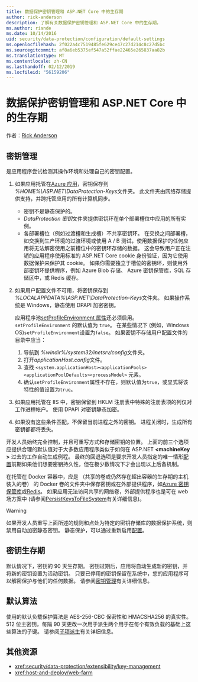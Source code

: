 ```yaml
---
title: 数据保护密钥管理和 ASP.NET Core 中的生存期
author: rick-anderson
description: 了解有关数据保护密钥管理和 ASP.NET Core 中的生存期。
ms.author: riande
ms.date: 10/14/2016
uid: security/data-protection/configuration/default-settings
ms.openlocfilehash: 2f022a4c7519485fe629ce47c27d214c8c27d5bc
ms.sourcegitcommit: af8a6eb5375ef547a52ffae22465e265837aa82b
ms.translationtype: MT
ms.contentlocale: zh-CN
ms.lasthandoff: 02/12/2019
ms.locfileid: "56159206"
---
```

# <a name="data-protection-key-management-and-lifetime-in-aspnet-core"></a>数据保护密钥管理和 ASP.NET Core 中的生存期

作者：[Rick Anderson](https://twitter.com/RickAndMSFT)

## <a name="key-management"></a>密钥管理

是应用程序尝试检测其操作环境和处理自己的密钥配置。

1. 如果应用托管在[Azure 应用](https://azure.microsoft.com/services/app-service/)，密钥保存到 *%HOME%\ASP.NET\DataProtection-Keys*文件夹。 此文件夹由网络存储提供支持，并跨托管应用的所有计算机同步。
   * 密钥不是静态保护的。
   * *DataProtection 密钥*文件夹提供密钥环在单个部署槽位中应用的所有实例。
   * 各部署槽位（例如过渡槽和生成槽）不共享密钥环。 在交换之间部署槽，如交换到生产环境的过渡环境或使用 A / B 测试，使用数据保护的任何应用将无法解密使用之前槽位中的密钥环存储的数据。 这会导致用户正在注销的应用程序使用标准的 ASP.NET Core cookie 身份验证，因为它使用数据保护来保护其 cookie。 如果你需要独立于槽位的密钥环，则使用外部密钥环提供程序，例如 Azure Blob 存储、 Azure 密钥保管库，SQL 存储区中，或 Redis 缓存。

1. 如果用户配置文件不可用，将密钥保存到 *%LOCALAPPDATA%\ASP.NET\DataProtection-Keys*文件夹。 如果操作系统是 Windows，静态使用 DPAPI 加密密钥。

   应用程序池[setProfileEnvironment 属性](/iis/configuration/system.applicationhost/applicationpools/add/processmodel#configuration)还必须启用。 `setProfileEnvironment` 的默认值为 `true`。 在某些情况下 (例如，Windows OS)`setProfileEnvironment`设置为`false`。 如果密钥不存储用户配置文件的目录中应当：

   1. 导航到 *%windir%/system32/inetsrv/config*文件夹。
   1. 打开*applicationHost.config*文件。
   1. 查找 `<system.applicationHost><applicationPools><applicationPoolDefaults><processModel>` 元素。
   1. 确认`setProfileEnvironment`属性不存在，则默认值为`true`，或显式将该特性的值设置为`true`。

1. 如果应用托管在 IIS 中，密钥保留到 HKLM 注册表中特殊的注册表项的列仅对工作进程帐户。 使用 DPAPI 对密钥静态加密。

1. 如果没有这些条件匹配，不保留当前进程之外的密钥。 进程关闭时，生成所有密钥都都将丢失。

开发人员始终完全控制，并且可重写方式和存储密钥的位置。 上面的前三个选项应提供合理的默认值对于大多数应用程序类似于如何在 ASP.NET  **\<machineKey >** 过去的工作自动生成例程。 最终的回退选项是要求开发人员指定的唯一情形[配置](xref:security/data-protection/configuration/overview)前期如果他们想要密钥持久性，但在极少数情况下才会出现以上后备机制。

在托管在 Docker 容器中，应是 （共享的卷或仍然存在超出容器的生存期的主机装入的卷） 的 Docker 卷的文件夹中保存密钥或在外部提供程序，如[Azure 密钥保管库](https://azure.microsoft.com/services/key-vault/)或[Redis](https://redis.io/)。 如果应用无法访问共享的网络卷，外部提供程序也是可在 web 场方案中 (请参阅[PersistKeysToFileSystem](xref:security/data-protection/configuration/overview#persistkeystofilesystem)有关详细信息)。

> [!WARNING]
> 如果开发人员重写上面所述的规则和点处为特定的密钥存储库的数据保护系统，则禁用自动加密静态密钥。 静态保护，可以通过重新启用[配置](xref:security/data-protection/configuration/overview)。

## <a name="key-lifetime"></a>密钥生存期

默认情况下，密钥的 90 天生存期。 密钥过期后，应用将自动生成新的密钥，并将新的密钥设置为活动密钥。 只要已停用的密钥保留在系统中，您的应用程序可以解密保护与他们的任何数据。 请参阅[密钥管理](xref:security/data-protection/implementation/key-management#key-expiration-and-rolling)有关详细信息。

## <a name="default-algorithms"></a>默认算法

使用的默认负载保护算法是 AES-256-CBC 保密性和 HMACSHA256 的真实性。 512 位主密钥，每隔 90 天更改一次用于派生两个用于在每个有效负载的基础上这些算法的子键。 请参阅[子项派生](xref:security/data-protection/implementation/subkeyderivation#additional-authenticated-data-and-subkey-derivation)有关详细信息。

## <a name="additional-resources"></a>其他资源

* <xref:security/data-protection/extensibility/key-management>
* <xref:host-and-deploy/web-farm>
